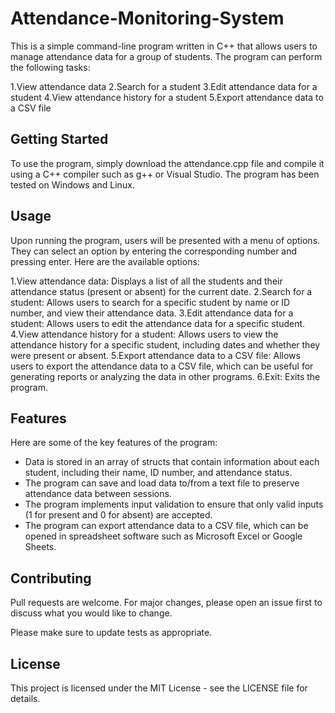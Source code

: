 # Attendance-Monitoring-System

This is a simple command-line program written in C++ that allows users to manage attendance data for a group of students. The program can perform the following tasks:

1.View attendance data
2.Search for a student
3.Edit attendance data for a student
4.View attendance history for a student
5.Export attendance data to a CSV file

## Getting Started
To use the program, simply download the attendance.cpp file and compile it using a C++ compiler such as g++ or Visual Studio. The program has been tested on Windows and Linux.

## Usage
Upon running the program, users will be presented with a menu of options. They can select an option by entering the corresponding number and pressing enter. Here are the available options:

1.View attendance data: Displays a list of all the students and their attendance status (present or absent) for the current date.
2.Search for a student: Allows users to search for a specific student by name or ID number, and view their attendance data.
3.Edit attendance data for a student: Allows users to edit the attendance data for a specific student.
4.View attendance history for a student: Allows users to view the attendance history for a specific student, including dates and whether they were present or absent.
5.Export attendance data to a CSV file: Allows users to export the attendance data to a CSV file, which can be useful for generating reports or analyzing the data in other programs.
6.Exit: Exits the program.

## Features
Here are some of the key features of the program:

- Data is stored in an array of structs that contain information about each student, including their name, ID number, and attendance status.
- The program can save and load data to/from a text file to preserve attendance data between sessions.
- The program implements input validation to ensure that only valid inputs (1 for present and 0 for absent) are accepted.
- The program can export attendance data to a CSV file, which can be opened in spreadsheet software such as Microsoft Excel or Google Sheets.

## Contributing
Pull requests are welcome. For major changes, please open an issue first to discuss what you would like to change.

Please make sure to update tests as appropriate.

## License
This project is licensed under the MIT License - see the LICENSE file for details.
